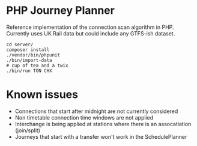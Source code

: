 PHP Journey Planner
===================

Reference implementation of the connection scan algorithm in PHP. Currently uses UK Rail data but could include any GTFS-ish dataset.

```
cd server/
composer install
./vendor/bin/phpunit
./bin/import-data
# cup of tea and a twix
./bin/run TON CHX
```

# Known issues

- Connections that start after midnight are not currently considered
- Non timetable connection time windows are not applied
- Interchange is being applied at stations where there is an assocatiation (join/split)
- Journeys that start with a transfer won't work in the SchedulePlanner
